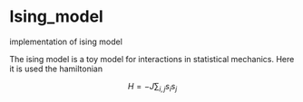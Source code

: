 # Ising_model
implementation of ising model

The ising model is a toy model for interactions in statistical mechanics. Here it is used the hamiltonian

$$H = -J \sum_{i,j} s_i s_j$$
